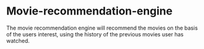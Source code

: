 # Movie-recommendation-engine
The movie recommendation engine will recommend the movies on the basis of the users interest, using the history of the previous movies user has watched.
